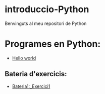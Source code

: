 # introduccio-Python

Benvinguts al meu repositori de Python

# Programes en Python:

- [Hello world](hello_world.py)

## Bateria d'exercicis:

- [Bateria1:_Exercici1](bateria1-1.py)
